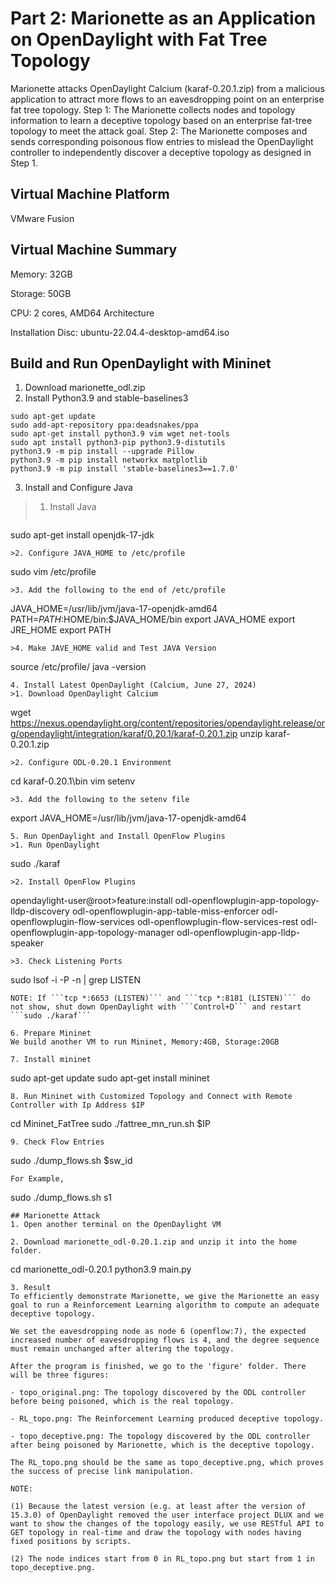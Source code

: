 # Part 2: Marionette as an Application on OpenDaylight with Fat Tree Topology
Marionette attacks OpenDaylight Calcium (karaf-0.20.1.zip) from a malicious application to attract more flows to an eavesdropping point on an enterprise fat tree topology. Step 1: The Marionette collects nodes and topology information to learn a deceptive topology based on an enterprise fat-tree topology to meet the attack goal. Step 2: The Marionette composes and sends corresponding poisonous flow entries to mislead the OpenDaylight controller to independently discover a deceptive topology as designed in Step 1.


## Virtual Machine Platform
VMware Fusion
## Virtual Machine Summary
Memory: 32GB

Storage: 50GB

CPU: 2 cores, AMD64 Architecture

Installation Disc: ubuntu-22.04.4-desktop-amd64.iso

## Build and Run OpenDaylight with Mininet
1. Download marionette_odl.zip
2. Install Python3.9 and stable-baselines3
  ```
  sudo apt-get update
  sudo add-apt-repository ppa:deadsnakes/ppa
  sudo apt-get install python3.9 vim wget net-tools
  sudo apt install python3-pip python3.9-distutils
  python3.9 -m pip install --upgrade Pillow
  python3.9 -m pip install networkx matplotlib
  python3.9 -m pip install 'stable-baselines3==1.7.0'
  ```
3. Install and Configure Java
  >1. Install Java
  >```
  sudo apt-get install openjdk-17-jdk
  ```
  >2. Configure JAVA_HOME to /etc/profile

  ```
  sudo vim /etc/profile
  ```
  >3. Add the following to the end of /etc/profile
  ```
  JAVA_HOME=/usr/lib/jvm/java-17-openjdk-amd64
  PATH=$PATH:$HOME/bin:$JAVA_HOME/bin
  export JAVA_HOME
  export JRE_HOME
  export PATH
  ```
  >4. Make JAVE_HOME valid and Test JAVA Version
  ```
  source /etc/profile/
  java -version
  ```
4. Install Latest OpenDaylight (Calcium, June 27, 2024)
  >1. Download OpenDaylight Calcium
  ```
  wget https://nexus.opendaylight.org/content/repositories/opendaylight.release/org/opendaylight/integration/karaf/0.20.1/karaf-0.20.1.zip
  unzip karaf-0.20.1.zip
  ```
  >2. Configure ODL-0.20.1 Environment
  ```
  cd karaf-0.20.1\bin
  vim setenv
  ```
  >3. Add the following to the setenv file
  
  ```
  export JAVA_HOME=/usr/lib/jvm/java-17-openjdk-amd64
  ```
5. Run OpenDaylight and Install OpenFlow Plugins
  >1. Run OpenDaylight
  ```
  sudo ./karaf
  ```
  >2. Install OpenFlow Plugins
  ```
  opendaylight-user@root>feature:install odl-openflowplugin-app-topology-lldp-discovery odl-openflowplugin-app-table-miss-enforcer odl-openflowplugin-flow-services odl-openflowplugin-flow-services-rest odl-openflowplugin-app-topology-manager odl-openflowplugin-app-lldp-speaker
  ```
  >3. Check Listening Ports
  ```
  sudo lsof -i -P -n | grep LISTEN
  ```
  NOTE: If ```tcp *:6653 (LISTEN)``` and ```tcp *:8181 (LISTEN)``` do not show, shut down OpenDaylight with ```Control+D``` and restart ```sudo ./karaf```

6. Prepare Mininet
  We build another VM to run Mininet, Memory:4GB, Storage:20GB

7. Install mininet
  ```
  sudo apt-get update
  sudo apt-get install mininet
  ```
8. Run Mininet with Customized Topology and Connect with Remote Controller with Ip Address $IP
  ``` 
  cd Mininet_FatTree
  sudo ./fattree_mn_run.sh $IP
  ```
9. Check Flow Entries
  ```
  sudo ./dump_flows.sh $sw_id
  ```
  For Example,
  ```
  sudo ./dump_flows.sh s1
  ```
## Marionette Attack
1. Open another terminal on the OpenDaylight VM

2. Download marionette_odl-0.20.1.zip and unzip it into the home folder.
  ```
  cd marionette_odl-0.20.1
  python3.9 main.py
  ```
3. Result
  To efficiently demonstrate Marionette, we give the Marionette an easy goal to run a Reinforcement Learning algorithm to compute an adequate deceptive topology.

  We set the eavesdropping node as node 6 (openflow:7), the expected increased number of eavesdropping flows is 4, and the degree sequence must remain unchanged after altering the topology.
  
  After the program is finished, we go to the 'figure' folder. There will be three figures:

  - topo_original.png: The topology discovered by the ODL controller before being poisoned, which is the real topology.

  - RL_topo.png: The Reinforcement Learning produced deceptive topology.

  - topo_deceptive.png: The topology discovered by the ODL controller after being poisoned by Marionette, which is the deceptive topology.

  The RL_topo.png should be the same as topo_deceptive.png, which proves the success of precise link manipulation.

NOTE: 

(1) Because the latest version (e.g. at least after the version of 15.3.0) of OpenDaylight removed the user interface project DLUX and we want to show the changes of the topology easily, we use RESTful API to GET topology in real-time and draw the topology with nodes having fixed positions by scripts.

(2) The node indices start from 0 in RL_topo.png but start from 1 in topo_deceptive.png. 
